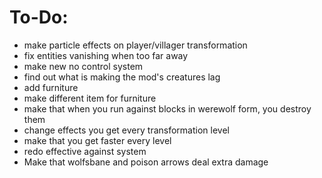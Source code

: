 # To-Do:
- make particle effects on player/villager transformation
- fix entities vanishing when too far away
- make new no control system
- find out what is making the mod's creatures lag
- add furniture
- make different item for furniture
- make that when you run against blocks in werewolf form, you destroy them
- change effects you get every transformation level
- make that you get faster every level
- redo effective against system
- Make that wolfsbane and poison arrows deal extra damage

